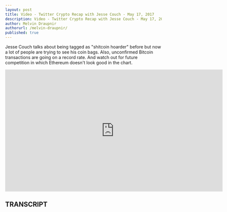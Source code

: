 ```yaml
---
layout: post
title: Video - Twitter Crypto Recap with Jesse Couch - May 17, 2017
description: Video - Twitter Crypto Recap with Jesse Couch - May 17, 2017
author: Melvin Draupnir
authorurl: /melvin-draupnir/
published: true
---
```


<p>Jesse Couch talks about being tagged as "shitcoin hoarder" before but now a lot of people are trying to see his coin bags. Also, unconfirmed Bitcoin transactions are going on a record rate. And watch out for future competition in which Ethereum doesn't look good in the chart.</p>

<center><iframe width="700" height="394" src="https://www.youtube.com/embed/f_Y3EuhJGmk" frameborder="0" allowfullscreen></iframe></center>

<h2>TRANSCRIPT</h2>
